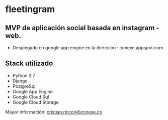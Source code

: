 # fleetingram

MVP de aplicación social basada en instagram - web.
---
- Desplegado en google app engine en la dirección : conexe.appspot.com


Stack utilizado
---
- Python 3.7
- Django
- PostgreSql
- Google App Engine
- Google Cloud Sql
- Google Cloud Storage


Mayor información: cristian.rincon@conexe.co